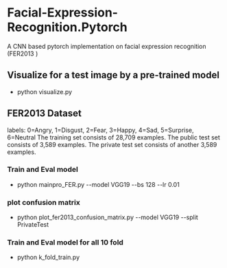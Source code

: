 # Facial-Expression-Recognition.Pytorch
A CNN based pytorch implementation on facial expression recognition (FER2013 )

## Visualize for a test image by a pre-trained model ##
- python visualize.py

## FER2013 Dataset ##
labels: 0=Angry, 1=Disgust, 2=Fear, 3=Happy, 4=Sad, 5=Surprise, 6=Neutral
The training set consists of 28,709 examples. The public test set consists of 3,589 examples. The private test set consists of another 3,589 examples.

### Train and Eval model ###
- python mainpro_FER.py --model VGG19 --bs 128 --lr 0.01

### plot confusion matrix ###
- python plot_fer2013_confusion_matrix.py --model VGG19 --split PrivateTest

### Train and Eval model for all 10 fold ###
- python k_fold_train.py


